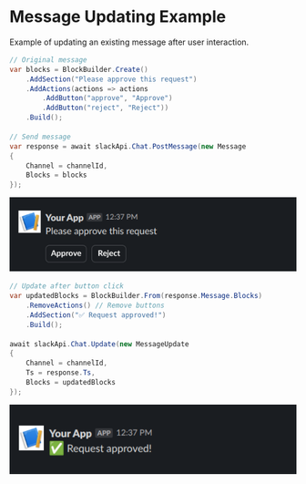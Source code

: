 # Message Updating Example

Example of updating an existing message after user interaction.

```csharp
// Original message
var blocks = BlockBuilder.Create()
    .AddSection("Please approve this request")
    .AddActions(actions => actions
        .AddButton("approve", "Approve")
        .AddButton("reject", "Reject"))
    .Build();

// Send message
var response = await slackApi.Chat.PostMessage(new Message
{
    Channel = channelId,
    Blocks = blocks
});

```

![Message Before Update](../images/message-before-update.png)

```csharp
// Update after button click
var updatedBlocks = BlockBuilder.From(response.Message.Blocks)
    .RemoveActions() // Remove buttons
    .AddSection("✅ Request approved!")
    .Build();

await slackApi.Chat.Update(new MessageUpdate
{
    Channel = channelId,
    Ts = response.Ts,
    Blocks = updatedBlocks
});
```

![Message After Update](../images/message-after-update.png)
